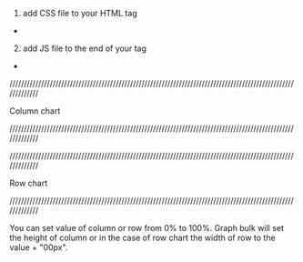 1. add CSS file to your HTML <head> tag
  - <link rel="stylesheet" href="graph.css">
  
2. add JS file to the end of your <body> tag
  - <script src="graph.js"></script>
  
  
/////////////////////////////////////////////////////////////////////////////////////////////////////////////
  
Column chart
        <div class="graph-columns" graph-bulk="3">
            <div class="graph-columns-column" value="50"></div>
            <div class="graph-columns-column" value="30"></div>
            <div class="graph-columns-column" value="80"></div>
            <div class="graph-columns-column" value="90"></div>
        </div>

/////////////////////////////////////////////////////////////////////////////////////////////////////////////


///////////////////////////////////////////////////////////////////////////////////////////////////////////// 

Row chart
        <div class="graph-rows" graph-bulk="4">
            <div class="graph-rows-row" value="70"></div>
            <div class="graph-rows-row" value="35"></div>
            <div class="graph-rows-row" value="41"></div>
            <div class="graph-rows-row" value="56"></div>
        </div>

/////////////////////////////////////////////////////////////////////////////////////////////////////////////


You can set value of column or row from 0% to 100%.
Graph bulk will set the height of column or in the case of row chart the width of row to the value + "00px".
